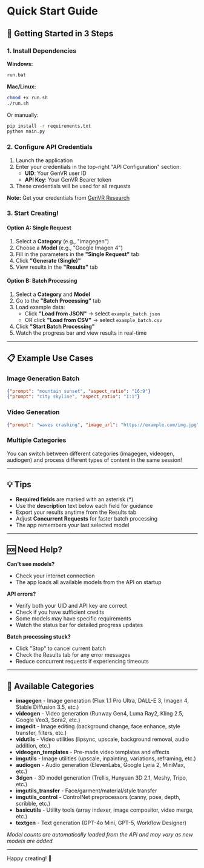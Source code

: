 # Quick Start Guide

## 🚀 Getting Started in 3 Steps

### 1. Install Dependencies

**Windows:**
```bash
run.bat
```

**Mac/Linux:**
```bash
chmod +x run.sh
./run.sh
```

Or manually:
```bash
pip install -r requirements.txt
python main.py
```

### 2. Configure API Credentials

1. Launch the application
2. Enter your credentials in the top-right "API Configuration" section:
   - **UID**: Your GenVR user ID
   - **API Key**: Your GenVR Bearer token
3. These credentials will be used for all requests

**Note:** Get your credentials from [GenVR Research](https://api.genvrresearch.com)

### 3. Start Creating!

#### Option A: Single Request
1. Select a **Category** (e.g., "imagegen")
2. Choose a **Model** (e.g., "Google Imagen 4")
3. Fill in the parameters in the **"Single Request"** tab
4. Click **"Generate (Single)"**
5. View results in the **"Results"** tab

#### Option B: Batch Processing
1. Select a **Category** and **Model**
2. Go to the **"Batch Processing"** tab
3. Load example data:
   - Click **"Load from JSON"** → select `example_batch.json`
   - OR click **"Load from CSV"** → select `example_batch.csv`
4. Click **"Start Batch Processing"**
5. Watch the progress bar and view results in real-time

---

## 📋 Example Use Cases

### Image Generation Batch
```json
{"prompt": "mountain sunset", "aspect_ratio": "16:9"}
{"prompt": "city skyline", "aspect_ratio": "1:1"}
```

### Video Generation
```json
{"prompt": "waves crashing", "image_url": "https://example.com/img.jpg", "duration": 5}
```

### Multiple Categories
You can switch between different categories (imagegen, videogen, audiogen) and process different types of content in the same session!

---

## 💡 Tips

- **Required fields** are marked with an asterisk (*)
- Use the **description** text below each field for guidance
- Export your results anytime from the Results tab
- Adjust **Concurrent Requests** for faster batch processing
- The app remembers your last selected model

---

## 🆘 Need Help?

**Can't see models?**
- Check your internet connection
- The app loads all available models from the API on startup

**API errors?**
- Verify both your UID and API key are correct
- Check if you have sufficient credits
- Some models may have specific requirements
- Watch the status bar for detailed progress updates

**Batch processing stuck?**
- Click "Stop" to cancel current batch
- Check the Results tab for any error messages
- Reduce concurrent requests if experiencing timeouts

---

## 🎨 Available Categories

- **imagegen** - Image generation (Flux 1.1 Pro Ultra, DALL-E 3, Imagen 4, Stable Diffusion 3.5, etc.)
- **videogen** - Video generation (Runway Gen4, Luma Ray2, Kling 2.5, Google Veo3, Sora2, etc.)
- **imgedit** - Image editing (background change, face enhance, style transfer, filters, etc.)
- **vidutils** - Video utilities (lipsync, upscale, background removal, audio addition, etc.)
- **videogen_templates** - Pre-made video templates and effects
- **imgutils** - Image utilities (upscale, inpainting, variations, reframing, etc.)
- **audiogen** - Audio generation (ElevenLabs, Google Lyria 2, MiniMax, etc.)
- **3dgen** - 3D model generation (Trellis, Hunyuan 3D 2.1, Meshy, Tripo, etc.)
- **imgutils_transfer** - Face/garment/material/style transfer
- **imgutils_control** - ControlNet preprocessors (canny, pose, depth, scribble, etc.)
- **basicutils** - Utility tools (array indexer, image compositor, video merge, etc.)
- **textgen** - Text generation (GPT-4o Mini, GPT-5, Workflow Designer)

*Model counts are automatically loaded from the API and may vary as new models are added.*

---

Happy creating! 🎉

